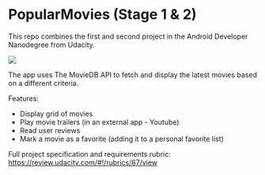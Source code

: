 # PopularMovies (Stage 1 & 2)

This repo combines the first and second project in the Android Developer Nanodegree from Udacity.

 ![](https://lh3.googleusercontent.com/AREzW36ClrLuz28uAYVsbwSwG204CDBc6tHQjoCieN6dIAxJowoEB2wJTHR_FknVMZJXGAbFEXA08Bc4RhcV0H6W6CZ4Ad_6g-MQNzP2FPZuNHEUl28zrJAGdi38WMIWViIq36RXRM7Jr5VmkyKZhhd4eH5FHLDzHz6KzgzdNpeMUNkHne3xfQThkCTzbM48s3JAPU58Ljpwc6zDS72nVWKg0xmFcr3PCgmuJAC_YrfAeavuSLu00rZRVdYHq1WlO-qoHbk-WYhsNa3hhAn7rQ0DeBx4utxjHtEM3Adif_3EGgYHo5ONwp9OvURPQttXnw-BQGZXYbg8hH0imajjsowx_M77ZJtvVf5w1aWfm3Io4kCrXzZkaWACmoye0q5HT6lvF0uPRpDQRH1HkdMNIVprm67HoXO9L_1fKR4rwDlp15kjeWhLpSutnHpoFw9rxj2kgDrqGI-Jy2lCjrObOqsjAqxstN304e67SqvfTS5dUL6u01TFmIVOi3No__SDfcvI93CsWZfvzmyPnmgSc0uQqcuDy4aPCQYZR_nLfn_OdIBZSs1Y1CpRO47TPf4VOeX32dvY-R8UhtOTulmZcWtToN7DpJ8-jdOxLxNo=s848-no) 


The app uses The MovieDB API to fetch and display the latest movies based on a different criteria. 

Features:
 - Display grid of movies
 - Play movie trailers (in an external app - Youtube)
 - Read user reviews
 - Mark a movie as a favorite (adding it to a personal favorite list)
 
 Full project specification and requirements rubric: https://review.udacity.com/#!/rubrics/67/view
 
 
